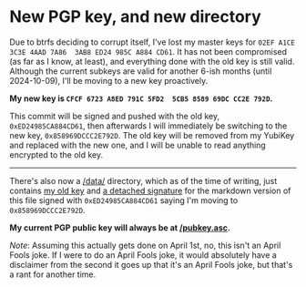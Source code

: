 # New PGP key, and new directory

Due to btrfs deciding to corrupt itself, I've lost my master keys for `02EF A1CE 3C3E 4AAD 7A86  3AB8 ED24 985C A884 CD61`. It has not been compromised (as far as I know, at least), and everything done with the old key is still valid. Although the current subkeys are valid for another 6-ish months (until 2024-10-09), I'll be moving to a new key proactively.

**My new key is `CFCF 6723 A8ED 791C 5FD2  5CB5 8589 69DC CC2E 792D`.**

This commit will be signed and pushed with the old key, `0xED24985CA884CD61`, then afterwards I will immediately be switching to the new key, `0x858969DCCC2E792D`. The old key will be removed from my YubiKey and replaced with the new one, and I will be unable to read anything encrypted to the old key.

---

There's also now a [/data/](/data/) directory, which as of the time of writing, just contains [my old key](/data/old-pubkey-02EFA1CE3C3E4AAD7A863AB8ED24985CA884CD61.asc) and [a detached signature](/data/new-pgp-key.asc) for the markdown version of this file signed with `0xED24985CA884CD61` saying I'm moving to `0x858969DCCC2E792D`.

**My current PGP public key will always be at [/pubkey.asc](/pubkey.asc).**

*Note*: Assuming this actually gets done on April 1st, no, this isn't an April Fools joke. If I were to do an April Fools joke, it would absolutely have a disclaimer from the second it goes up that it's an April Fools joke, but that's a rant for another time.
